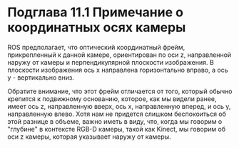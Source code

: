 # Подглава 11.1 Примечание о координатных осях камеры

ROS предполагает, что оптический координатный фрейм, прикрепленный к данной камере, ориентирован по оси z, направленной наружу от камеры и перпендикулярной плоскости изображения. В плоскости изображения ось x направлена горизонтально вправо, а ось y - вертикально вниз. 

Обратите внимание, что этот фрейм отличается от того, который обычно крепится к подвижному основанию, которое, как мы видели ранее, имеет ось z, направленную вверх, ось x, направленную вперед, и ось y, направленную влево. Хотя нам не придется слишком беспокоиться об этой разнице в объеме, важно иметь в виду, что, когда мы говорим о "глубине" в контексте RGB-D камеры, такой как Kinect, мы говорим об оси z камеры, которая указывает наружу от камеры.

